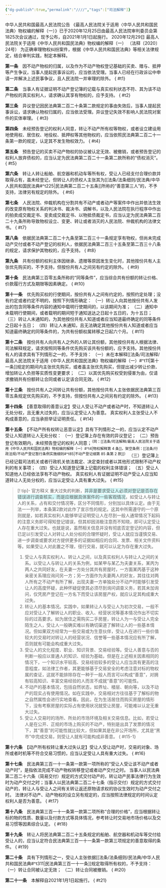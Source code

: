 ```yaml
---
{"dg-publish":true,"permalink":"////","tags":["司法解释"]}
---
```



中华人民共和国最高人民法院公告
《最高人民法院关于适用〈中华人民共和国民法典〉物权编的解释（一）》已于2020年12月25日由最高人民法院审判委员会第1825次会议通过，现予公布，自2021年1月1日起施行。
2020年12月29日
最高人民法院关于适用《中华人民共和国民法典》物权编的解释（一）
（法释〔2020〕24号）
为正确审理物权纠纷案件，根据《中华人民共和国民法典》等相关法律规定，结合审判实践，制定本解释。

**第一条**　因不动产物权的归属，以及作为不动产物权登记基础的买卖、赠与、抵押等产生争议，当事人提起民事诉讼的，应当依法受理。当事人已经在行政诉讼中申请一并解决上述民事争议，且人民法院一并审理的除外。
{ #t1}


**第二条**　当事人有证据证明不动产登记簿的记载与真实权利状态不符、其为该不动产物权的真实权利人，请求确认其享有物权的，应予支持。
{ #t2}


**第三条**　异议登记因民法典第二百二十条第二款规定的事由失效后，当事人提起民事诉讼，请求确认物权归属的，应当依法受理。异议登记失效不影响人民法院对案件的实体审理。
{ #t3}


**第四条**　未经预告登记的权利人同意，转让不动产所有权等物权，或者设立建设用地使用权、居住权、地役权、抵押权等其他物权的，应当依照民法典第二百二十一条第一款的规定，认定其不发生物权效力。
{ #t4}


**第五条**　预告登记的买卖不动产物权的协议被认定无效、被撤销，或者预告登记的权利人放弃债权的，应当认定为民法典第二百二十一条第二款所称的“债权消灭”。
{ #t5}


**第六条**　转让人转让船舶、航空器和机动车等所有权，受让人已经支付合理价款并取得占有，虽未经登记，但转让人的债权人主张其为[[法条/法条细则/民法典/中华人民共和国民法典#^t225\|民法典第二百二十五条]]所称的“善意第三人”的，不予支持，法律另有规定的除外。
{ #t6}


**第七条**　人民法院、仲裁机构在分割共有不动产或者动产等案件中作出并依法生效的改变原有物权关系的判决书、裁决书、调解书，以及人民法院在执行程序中作出的拍卖成交裁定书、变卖成交裁定书、以物抵债裁定书，应当认定为民法典第二百二十九条所称导致物权设立、变更、转让或者消灭的人民法院、仲裁机构的法律文书。
{ #t7}


**第八条**　依据民法典第二百二十九条至第二百三十一条规定享有物权，但尚未完成动产交付或者不动产登记的权利人，依据民法典第二百三十五条至第二百三十八条的规定，请求保护其物权的，应予支持。
{ #t8}


**第九条**　共有份额的权利主体因继承、遗赠等原因发生变化时，其他按份共有人主张优先购买的，不予支持，但按份共有人之间另有约定的除外。
{ #t9}


**第十条**　民法典第三百零五条所称的“同等条件”，应当综合共有份额的转让价格、价款履行方式及期限等因素确定。
{ #t10}


**第十一条**　优先购买权的行使期间，按份共有人之间有约定的，按照约定处理；没有约定或者约定不明的，按照下列情形确定：
（一）转让人向其他按份共有人发出的包含同等条件内容的通知中载明行使期间的，以该期间为准；
（二）通知中未载明行使期间，或者载明的期间短于通知送达之日起十五日的，为十五日；
（三）转让人未通知的，为其他按份共有人知道或者应当知道最终确定的同等条件之日起十五日；
（四）转让人未通知，且无法确定其他按份共有人知道或者应当知道最终确定的同等条件的，为共有份额权属转移之日起六个月。
{ #t11}


**第十二条**　按份共有人向共有人之外的人转让其份额，其他按份共有人根据法律、司法解释规定，请求按照同等条件优先购买该共有份额的，应予支持。其他按份共有人的请求具有下列情形之一的，不予支持：
（一）未在本解释[[法条/司法解释/最高人民法院关于适用《中华人民共和国民法典》物权编的解释（一）#^t11\|第十一条]]规定的期间内主张优先购买，或者虽主张优先购买，但提出减少转让价款、增加转让人负担等实质性变更要求；
（二）以其优先购买权受到侵害为由，仅请求撤销共有份额转让合同或者认定该合同无效。
{ #t12}


**第十三条**　按份共有人之间转让共有份额，其他按份共有人主张依据民法典第三百零五条规定优先购买的，不予支持，但按份共有人之间另有约定的除外。
{ #t13}


**第十四条**　【善意取得的善意认定】受让人受让不动产或者动产时，不知道转让人无处分权，且无重大过失的，应当认定受让人为善意。
真实权利人主张受让人不构成善意的，应当承担举证证明责任。
{ #t14}


**第十五条**　【不动产所有权转让恶意认定】具有下列情形之一的，应当认定不动产受让人知道转让人无处分权：
（一）登记簿上存在有效的异议登记；
（二）预告登记有效期内，未经预告登记的权利人同意；<sup>（同：[[法条/司法解释/最高人民法院关于适用《中华人民共和国民法典》物权编的解释（一）#^t4\|物权解释第 4 条]]，架空条例：[[法条/行政法规/不动产登记暂行条例实施细则#^t85\|不动产登记细第 85 条第 2 款]]）</sup>
（三）登记簿上已经记载司法机关或者行政机关依法裁定、决定查封或者以其他形式限制不动产权利的有关事项；
（四）受让人知道登记簿上记载的权利主体错误；
（五）受让人知道他人已经依法享有不动产物权。
真实权利人有证据证明不动产受让人应当知道转让人无处分权的，应当认定受让人具有重大过失。 
{ #t15}

>[! tip]- 官方释义
>重大过失的判断，<span style="background:rgba(173, 239, 239, 0.55)">并非是要求受让人必须对登记是否存在错误进行调查核实，而是应根据具体案件的一些客观情况</span>，如受让人与转让人的关系，占有和交付情况等，区分不同情形，分别加以具体认定。由于无法一一列举，本条第2款对此作了宣示性的规定。这其中所需遵守的一个原则就是，如若真实权利人能够举证证明受让人在尽到一般人通常情况下起码的注意义务即可得知登记错误，但其却因消极注意而不知晓，即可认定受让人存在重大过失。也就是说，虽然相关信息并没有彻底否定登记的内容，但已足以引发受让人对转让人处分权的合理怀疑时，受让人就应当谨慎交易、进一步调查或要求对方提供更多的证据如相应的合同、发票、相关文件资料等。如果受让人对此置之不理，径行交易，就可以认定为存在重大过失。
>1. 受让人与真实权利人、转让人之间，以及真实权利人与转让人之间的关系。以受让人与转让人的关系为例，如某甲与某乙为夫妻关系，某丙为两人之共同好友，在夫妻一方处分其共有房屋时，一方面某丙基于这种亲密关系理应询问另一方；另一方面作为夫妻两人的好友，其往往对两人所有之不动产有所了解，出现夫妻一方单独处分不动产时能够引发受让人的高度怀疑，此种怀疑促使其必须尽到询问调查义务，若其未加询问，仅凭房产登记在一方名下而受让该房屋产权，就应认定其构成重大过失。
>2. 转让人的基本情况。实践中，如果转让人与受让人为初次交易，一般不应对受让人了解转让人的职业、收入、经营状况等基本情况作出不切实际的过高要求。如为居住之需购买二手房屋，转让人为一与受让人完全陌生之人，受让人一般确实难以有确切渠道了解转让人的一些基本情况。但如果双方经常为一些交易或为生意伙伴，受让人在进行一些价值较大的交易时对转让人的经营状况、信誉等一些基本情况应有所了解，否则就有可能会构成重大过失。
>3. 受让人的文化程度、职业、知识背景、交易经验等。受让人善意与否的判断一般应以普通人的知识、经验为基础，但是在上述相关因素相同的情况下，一个知识水平较高、交易经验较多的受让人应当具有更高的注意程度，如法律工作者，其更能够基于交易安全的考虑注意对标的物权属的查证，这就不能排除存在一种于一般人而言可以构成“善意”，对拥有较高知识、丰富交易经验的人而言不成就“善意”的可能性。
>4. 不动产的基本情况，包括自然状态，如界址、楼层、朝向等，以及不动产的现实占有使用情况。如在实践中，交易相对方往往基于了解标的物之自然属性会进行实地查看。因此，在为生活居住而购买房屋的情形下，没有考察房屋的实际占有使用状况就受让房屋，可能难以认定无重大过失。
>5. 受让人交易时的场所、所处的市场环境及相关交易信息。比如，若受让人是在公开、正规的市场上购买的不动产，特别是出具了发票的情况下，其“善意”的可能性就比较大，但如果其是在非公开场所，尤其是“黑市”中完成交易，则受让人就有可能构成非善意。
{ #t15-1}


 
**第十六条**　【动产所有权转让重大过失认定】受让人受让动产时，交易的对象、场所或者时机等不符合交易习惯的，应当认定受让人具有重大过失。
{ #t16}


**第十七条**　民法典第三百一十一条第一款第一项所称的“受让人受让该不动产或者动产时”，是指依法完成不动产物权转移登记或者动产交付之时。
当事人以民法典第二百二十六条（简易交付）规定的方式交付动产的，转让动产民事法律行为生效时为动产交付之时；当事人以民法典第二百二十七条（指示交付）规定的方式交付动产的，转让人与受让人之间有关转让返还原物请求权的协议生效时为动产交付之时。
法律对不动产、动产物权的设立另有规定的，应当按照法律规定的时间认定权利人是否为善意。
{ #t17}


**第十八条**　民法典第三百一十一条第一款第二项所称“合理的价格”，应当根据转让标的物的性质、数量以及付款方式等具体情况，参考转让时交易地市场价格以及交易习惯等因素综合认定。
{ #t18}


**第十九条**　转让人将民法典第二百二十五条规定的船舶、航空器和机动车等交付给受让人的，应当认定符合民法典第三百一十一条第一款第三项规定的善意取得的条件。
{ #t19}


**第二十条**　具有下列情形之一，受让人主张依据[[法条/法条细则/民法典/中华人民共和国民法典#^t311\|民法典第三百一十一条]]规定取得所有权的，不予支持：
（一）转让合同被认定无效；
（二）转让合同被撤销。
{ #t20}


**第二十一条**　本解释自2021年1月1日起施行。
{ #t21}
